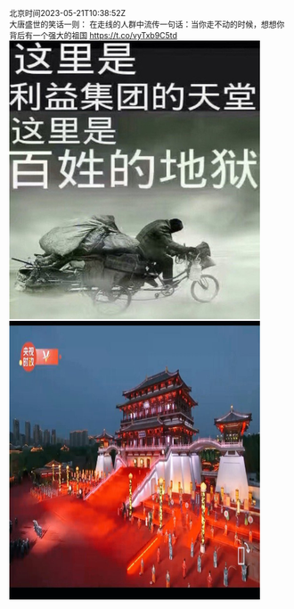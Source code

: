 北京时间2023-05-21T10:38:52Z<br>大唐盛世的笑话一则：
在走线的人群中流传一句话：当你走不动的时候，想想你背后有一个强大的祖国 https://t.co/vyTxb9C5td<br><img src='/temp/image/2023/u-Month-5/1660112897605877761_0.jpg' width='450' height='500'><img src='/temp/image/2023/u-Month-5/1660112897605877761_1.jpg' width='450' height='500'><br><br>